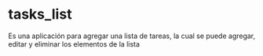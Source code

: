 # tasks_list
Es una aplicación para agregar una lista de tareas, la cual se puede agregar, editar y eliminar los elementos de la lista

